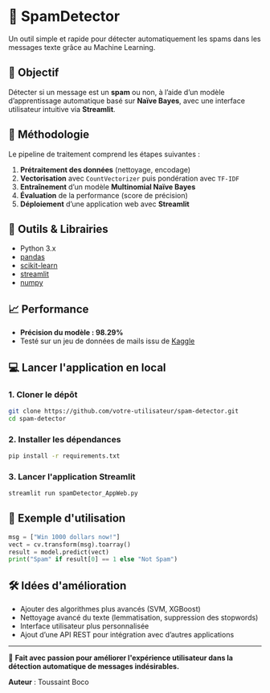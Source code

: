 
# 📧 SpamDetector

Un outil simple et rapide pour détecter automatiquement les spams dans les messages texte grâce au Machine Learning.

## 🚀 Objectif

Détecter si un message est un **spam** ou non, à l’aide d’un modèle d’apprentissage automatique basé sur **Naïve Bayes**, avec une interface utilisateur intuitive via **Streamlit**.

## 🧠 Méthodologie

Le pipeline de traitement comprend les étapes suivantes :

1. **Prétraitement des données** (nettoyage, encodage)
2. **Vectorisation** avec `CountVectorizer` puis pondération avec `TF-IDF`
3. **Entraînement** d’un modèle **Multinomial Naïve Bayes**
4. **Évaluation** de la performance (score de précision)
5. **Déploiement** d’une application web avec **Streamlit**

## 🧰 Outils & Librairies

- Python 3.x
- [pandas](https://pandas.pydata.org/)
- [scikit-learn](https://scikit-learn.org/)
- [streamlit](https://streamlit.io/)
- [numpy](https://numpy.org/)

## 📈 Performance

- **Précision du modèle : 98.29%**
- Testé sur un jeu de données de mails issu de [Kaggle](https://www.kaggle.com/)

## 💻 Lancer l'application en local

### 1. Cloner le dépôt

```bash
git clone https://github.com/votre-utilisateur/spam-detector.git
cd spam-detector
```

### 2. Installer les dépendances

```bash
pip install -r requirements.txt
```

### 3. Lancer l'application Streamlit

```bash
streamlit run spamDetector_AppWeb.py
```

## 🧪 Exemple d'utilisation

```python
msg = ["Win 1000 dollars now!"]
vect = cv.transform(msg).toarray()
result = model.predict(vect)
print("Spam" if result[0] == 1 else "Not Spam")
```

## 🛠️ Idées d'amélioration

- Ajouter des algorithmes plus avancés (SVM, XGBoost)
- Nettoyage avancé du texte (lemmatisation, suppression des stopwords)
- Interface utilisateur plus personnalisée
- Ajout d’une API REST pour intégration avec d’autres applications

---

🎯 **Fait avec passion pour améliorer l'expérience utilisateur dans la détection automatique de messages indésirables.**

**Auteur** : Toussaint Boco
